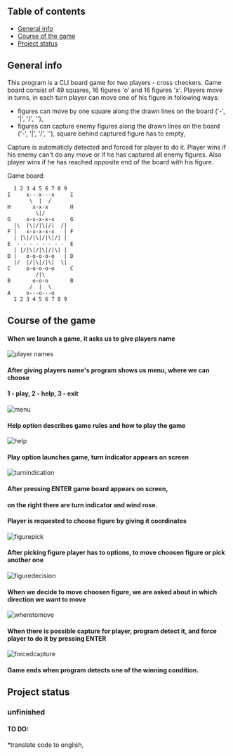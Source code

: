 ## Table of contents
* [General info](#general-info)
* [Course of the game](#course-of-the-game)
* [Project status](#project-status) 


## General info
This program is a CLI board game for two players - cross checkers.
Game board consist of 49 squares, 16 figures 'o' and 16 figures 'x'.
Players move in turns, in each turn player can move one of his figure in following ways:
* figures can move by one square along the drawn lines on the board ('-', '|', '/', '\'),
* figures can capture enemy figures along the drawn lines on the board ('-', '|', '/', '\'),
  square behind captured figure has to empty,
  
Capture is automaticly detected and forced for player to do it.
Player wins if his enemy can't do any move or if he has captured all enemy figures.
Also player wins if he has reached opposite end of the board with his figure.


Game board:
```
  1 2 3 4 5 6 7 8 9
I     x---x---x     I
       \  |  /
H       x-x-x       H
         \|/   
G     x-x-x-x-x     G 
  |\  |\|/|\|/|  /|
F |   x-x-x-x-x   | F
  | |\|/|\|/|\|/| | 
E  - - - - - - - -  E
  | |/|\|/|\|/|\| | 
D |   o-o-o-o-o   | D
  |/  |/|\|/|\|  \|
C     o-o-o-o-o     C 
         /|\
B       o-o-o       B 
       /  |  \ 
A     o---o---o
  1 2 3 4 5 6 7 8 9	   
```

## Course of the game

#### When we launch a game, it asks us to give players name
![player names](/img/playernames.png)

#### After giving players name's program shows us menu, where we can choose
#### 1 - play, 2 - help, 3 - exit
![menu](/img/menu.png)

#### Help option describes game rules and how to play the game
![help](/img/help.png)

#### Play option launches game, turn indicator appears on screen
![turnindication](/img/turnindication.png)

#### After pressing ENTER game board appears on screen,
#### on the right there are turn indicator and wind rose.
#### Player is requested to choose figure by giving it coordinates
![figurepick](/img/figurepick.png)

#### After picking figure player has to options, to move choosen figure or pick another one
![figuredecision](/img/figuredecision.png)

#### When we decide to move choosen figure, we are asked about in which direction we want to move
![wheretomove](/img/wheretomove.png)


#### When there is possible capture for player, program detect it, and force player to do it by pressing ENTER
![forcedcapture](/img/forcedcapture.png)

#### Game ends when program detects one of the winning condition.

## Project status
### unfinished
#### TO DO:
*translate code to english,
